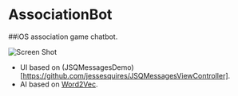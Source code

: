 # AssociationBot
##iOS association game chatbot.

![Screen Shot](https://raw.githubusercontent.com/alexsosn/AssociationBot/master/Screenshots/Screen%20Shot%201.png)

- UI based on (JSQMessagesDemo)[https://github.com/jessesquires/JSQMessagesViewController].
- AI based on [Word2Vec](https://github.com/alexsosn/Word2Vec-iOS).
